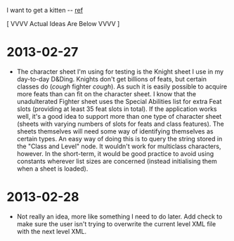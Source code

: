 I want to get a kitten -- [ref](/ideas/kitten.jpg)

[ VVVV  Actual Ideas Are Below  VVVV ]

# 2013-02-27
* The character sheet I'm using for testing is the Knight sheet I use in my day-to-day D&Ding. Knights don't get billions of feats, but certain classes do (*cough* fighter *cough*). As such it is easily possible to acquire more
feats than can fit on the character sheet. I know that the unadulterated Fighter sheet uses the Special Abilities list for extra Feat slots (providing at least 35 feat slots in total). If the application works well, it's a good idea
to support more than one type of character sheet (sheets with varying numbers of slots for feats and class features). The sheets themselves will need some way of identifying themselves as certain types. An easy way of doing this is
to query the string stored in the "Class and Level" node. It wouldn't work for multiclass characters, however. In the short-term, it would be good practice to avoid using constants wherever list sizes are concerned (instead
initialising them when a sheet is loaded).

# 2013-02-28
* Not really an idea, more like something I need to do later. Add check to make sure the user isn't trying to overwrite the current level XML file with the next level XML.
